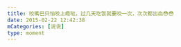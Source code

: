 ```yaml
---
title: 咬嘴巴只怕咬上瘾哒，过几天吃饭就要咬一次，次次都出血😳😳
date: 2015-02-22 12:42:38
mCategories: [说说]
type: moment
---
```


<div id="pics-20150222124238"></div>

<script>
var data = [
    {"link": "2015-02-22_000000.png", "type": "shuoshuo"},
    {"link": "2015-02-22_000001.jpeg", "type": "shuoshuo"}
];
picsRender(data, "pics-20150222124238");
</script>
